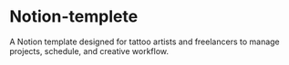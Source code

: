 # Notion-templete
A Notion template designed for tattoo artists and freelancers to manage projects, schedule, and creative workflow.
